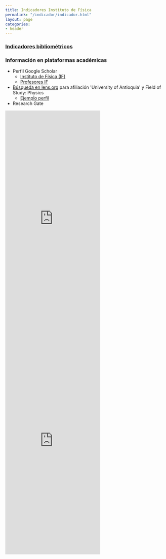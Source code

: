 ```yaml
---
title: Indicadores Instituto de Física
permalink: "/indicador/indicador.html"
layout: page
categories:
- header
---
```


### [Indicadores bibliométricos](https://sites.google.com/a/fisica.udea.edu.co/fisica/)

### Información en plataformas académicas

* Perfil Google Scholar 
  * [Instituto de Física (IF)](https://scholar.google.com/citations?sortby=pubdate&hl=en&user=mxSOjTYAAAAJ&view_op=list_works)
  * [Profesores IF](https://scholar.google.com/citations?hl=en&view_op=search_authors&mauthors=physics%7Cfisica%7Castronomy%7Castronomia+antioquia)
* [Búsqueda en lens.org](https://www.lens.org/lens/scholar/search/results?q=author.affiliation.name.keyword:(University%20of%20Antioquia)&page=0&limit=10&orderBy=%2Bscore&filterMap=%7B%22field_of_study%22:%7B%22Physics%22:true%7D%7D&dateFilterField=year_published&previewType=SCHOLAR_ANALYSIS&preview=true&regexEnabled=false) para afiliación 'University of Antioquia' y Field of Study: Physics
  * [Ejemplo perfil](https://www.lens.org/lens/scholar/search/results?q=author.display_name:%20%22Diego%20Restrepo%22~2&page=0&limit=10&orderBy=%2Bscore&filterMap=%7B%22author.affiliation%22:%7B%22University%20of%20Antioquia%22:true%7D%7D&dateFilterField=year_published&previewType=SCHOLAR_ANALYSIS&preview=true&regexEnabled=false)
* Research Gate

<embed src="https://www.researchgate.net/plugins/institution?stats=true&faces=true&publications=true&height=600&width=300&theme=light&type=institution&installationId=5898897a615e2702c256f5c5" style="height: 700px;" /> <embed src="https://www.researchgate.net/plugins/department?stats=true&faces=true&publications=true&height=600&width=300&theme=light&type=department&installationId=5acf7d1cb0366d750302c746" style="height: 700px;" />




